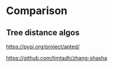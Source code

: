 # Comparison

## Tree distance algos

https://pypi.org/project/apted/

https://github.com/timtadh/zhang-shasha
